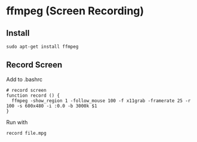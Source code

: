 # ffmpeg (Screen Recording)

## Install
```shell
sudo apt-get install ffmpeg
```

## Record Screen
Add to .bashrc
```shell
# record screen
function record () {
  ffmpeg -show_region 1 -follow_mouse 100 -f x11grab -framerate 25 -r 100 -s 600x480 -i :0.0 -b 3000k $1
}
```

Run with

```shell
record file.mpg
```
